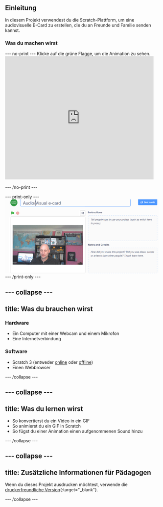 ## Einleitung

In diesem Projekt verwendest du die Scratch-Plattform, um eine audiovisuelle E-Card zu erstellen, die du an Freunde und Familie senden kannst.

### Was du machen wirst

--- no-print --- Klicke auf die grüne Flagge, um die Animation zu sehen. <iframe src="https://scratch.mit.edu/projects/385557938/embed" allowtransparency="true" width="485" height="402" frameborder="0" scrolling="no" allowfullscreen mark="crwd-mark"></iframe>

--- /no-print ---

--- print-only --- ![Complete project](images/showcase_static.png) --- /print-only ---

--- collapse ---
---
title: Was du brauchen wirst
---
### Hardware

- Ein Computer mit einer Webcam und einem Mikrofon
- Eine Internetverbindung

### Software

- Scratch 3 (entweder [online](http://rpf.io/scratchon) oder [offline](http://rpf.io/scratchoff))
- Einen Webbrowser

--- /collapse ---

--- collapse ---
---
title: Was du lernen wirst
---

- So konvertierst du ein Video in ein GIF
- So animierst du ein GIF in Scratch
- So fügst du einer Animation einen aufgenommenen Sound hinzu

--- /collapse ---

--- collapse ---
---
title: Zusätzliche Informationen für Pädagogen
---

Wenn du dieses Projekt ausdrucken möchtest, verwende die [druckerfreundliche Version](https://projects.raspberrypi.org/en/projects/av-e-card/print){:target="_blank"}.

--- /collapse ---
